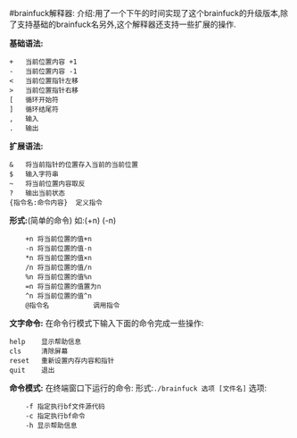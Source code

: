 #brainfuck解释器:
介绍:用了一个下午的时间实现了这个brainfuck的升级版本,除了支持基础的brainfuck名另外,这个解释器还支持一些扩展的操作.


**基础语法:**
```
+	当前位置内容 +1
-	当前位置内容 -1
<	当前位置指针左移
>	当前位置指针右移
[	循环开始符
]	循环结尾符
,	输入
.	输出
```
**扩展语法:**
```
&	将当前指针的位置存入当前的当前位置
$	输入字符串
~	将当前位置内容取反
?	输出当前状态
{指令名:命令内容}  定义指令
```
**形式:**(简单的命令)
如:(+n) (-n)
```
	+n 将当前位置的值+n
	-n 将当前位置的值-n
	*n 将当前位置的值×n
	/n 将当前位置的值/n
	%n 将当前位置的值%n
	=n 将当前位置的值置为n
	^n 将当前位置的值^n
	@指令名		   调用指令
```
**文字命令:**
在命令行模式下输入下面的命令完成一些操作:
```
help	显示帮助信息
cls 	清除屏幕
reset   重新设置内存内容和指针
quit	退出
```
**命令模式:**
在终端窗口下运行的命令:
形式:`./brainfuck 选项 [文件名]`
选项:
```
	-f 指定执行bf文件源代码
	-c 指定执行bf命令
	-h 显示帮助信息
```
